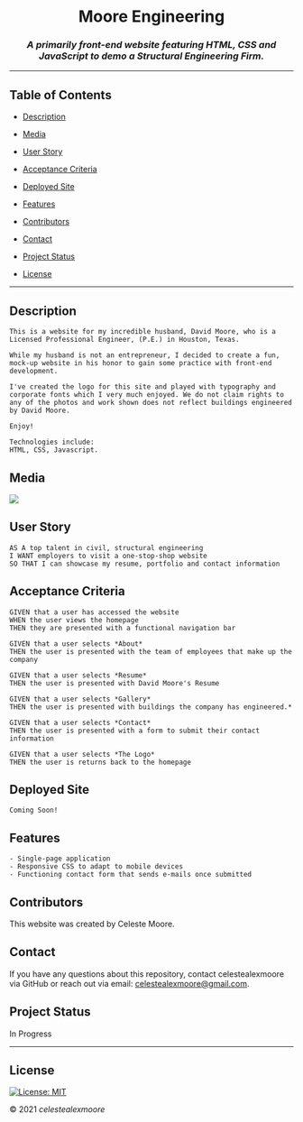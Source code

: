 <div align="center">

# Moore Engineering

### _A primarily front-end website featuring HTML, CSS and JavaScript to demo a Structural Engineering Firm._

---

</div>

## Table of Contents

- [Description](#Description)

- [Media](#Media)

- [User Story](#user-story)

- [Acceptance Criteria](#acceptance-criteria)

- [Deployed Site](#deployed-site)

- [Features](#Features)

- [Contributors](#Contributors)

- [Contact](#Contact)

- [Project Status](#project-status)

- [License](#License)

---

## Description
    This is a website for my incredible husband, David Moore, who is a Licensed Professional Engineer, (P.E.) in Houston, Texas.

    While my husband is not an entrepreneur, I decided to create a fun, mock-up website in his honor to gain some practice with front-end development. 
    
    I've created the logo for this site and played with typography and corporate fonts which I very much enjoyed. We do not claim rights to any of the photos and work shown does not reflect buildings engineered by David Moore.
    
    Enjoy!  

    Technologies include:  
    HTML, CSS, Javascript.

## Media

![](../assets/photos/sitePreview.png)

## User Story

    AS A top talent in civil, structural engineering   
    I WANT employers to visit a one-stop-shop website 
    SO THAT I can showcase my resume, portfolio and contact information

## Acceptance Criteria

    GIVEN that a user has accessed the website
    WHEN the user views the homepage
    THEN they are presented with a functional navigation bar

    GIVEN that a user selects *About*
    THEN the user is presented with the team of employees that make up the company

    GIVEN that a user selects *Resume*
    THEN the user is presented with David Moore's Resume

    GIVEN that a user selects *Gallery*
    THEN the user is presented with buildings the company has engineered.*

    GIVEN that a user selects *Contact*
    THEN the user is presented with a form to submit their contact information

    GIVEN that a user selects *The Logo*
    THEN the user is returns back to the homepage



## Deployed Site

    Coming Soon!

## Features
    - Single-page application
    - Responsive CSS to adapt to mobile devices
    - Functioning contact form that sends e-mails once submitted

## Contributors

This website was created by Celeste Moore.

## Contact

If you have any questions about this repository, contact celestealexmoore via GitHub or reach out via email:
celestealexmoore@gmail.com.

## Project Status

In Progress

---

## License

[![License: MIT](https://img.shields.io/badge/License-MIT-blueviolet.svg)](https://opensource.org/licenses/MIT)

© 2021 _celestealexmoore_